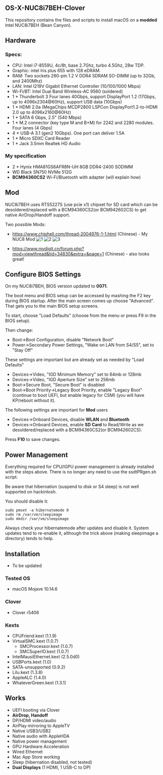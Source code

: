 ## OS-X-NUC8i7BEH-Clover
This repository contains the files and scripts to install macOS on a **modded** Intel NUC8i7BEH (Bean Canyon).

## Hardware
### Specs:
- CPU: Intel i7-8559U, 4c/8t, base 2.7Ghz, turbo 4.5Ghz, 28w TDP.
- Graphic: intel Iris plus 655 with 128 eDRAM.
- RAM: Two sockets 260-pin 1.2 V DDR4 SDRAM SO-DIMM (up to 32Gb, and 2400Mhz)
- LAN: Intel I219V Gigabit Ethernet Controller (10/100/1000 Mbps)
- Wi-Fi/BT: Intel Dual Band Wireless-AC 9560 (soldered)
- 1 * Thunderbolt 3 Four lanes 40Gbps, support DisplayPort 1.2 (17Gbps, up to 4096x2304@60Hz), support USB data (10Gbps)
- 1 * HDMI 2.0a (MegaChips MCDP2800 LSPCon DisplayPort1.2-to-HDMI 2.0 up to 4096x2160@60Hz)
- 1 * SATA 6 Gbps, 2.5" (540 Mbps)
- 1 * M.2 connector (key type M and B+M) for 2242 and 2280 modules. Four lanes (4 Gbps)
- 4 * USB-A 3.1 (gen2 10Gbps). One port can deliver 1.5A
- 1 * Micro SDXC Card Reader
- 1 * Jack 3.5mm Realtek HD Audio

### My specification
- 2 * Hynix HMA81GS6AFR8N-UH 8GB DDR4-2400 SODIMM
- WD Black SN750 NVMe 512G
- **BCM94360CS2** Wi-Fi/Bluetooth with adapter (will explain how)

## Mod
NUC8i7BEH uses RTS5227S (use pcie x1) chipset for SD card which can be desoldered/replaced with a BCM94360CS2(or BCM942602CS) to get native AirDrop/Handoff support.

Two possible Mods:
- https://www.chiphell.com/thread-2004976-1-1.html (Chinese) - My NUC8 Mod
![1](https://www.tonymacx86.com/attachments/193557c1jhu2heyxjjl8w8-jpg.422678/)
![2](https://www.tonymacx86.com/attachments/200739bhrnx7stnmnxej9z-jpg.422679/)
![3](https://www.tonymacx86.com/attachments/204632xl75bq1uwbil2i8g-jpg.422686/)

- https://www.mydigit.cn/forum.php?mod=viewthread&tid=34830&extra=&page=1 (Chinese) - also looks great!

## Configure BIOS Settings
On my NUC8i7BEH, BIOS version updated to **0071**.

The boot menu and BIOS setup can be accessed by mashing the F2 key during BIOS startup. After the main screen comes up choose "Advanced". That gets you to the main BIOS setup screens.

To start, choose "Load Defaults" (choose from the menu or press F9 in the BIOS setup).

Then change:
- Boot->Boot Configuration, disable "Network Boot"
- Power->Secondary Power Settings, "Wake on LAN from S4/S5", set to "Stay Off"

These settings are important but are already set as needed by "Load Defaults"
- Devices->Video, "IGD Minimum Memory" set to 64mb or 128mb
- Devices->Video, "IGD Aperture Size" set to 256mb
- Boot->Secure Boot, "Secure Boot" is disabled
- Boot->Boot Priority->Legacy Boot Priority, enable "Legacy Boot" (continue to boot UEFI, but enable legacy for CSM)
(you will have KP/reboot without it).

The following settings are important for **Mod** users
- Devices->Onboard Devices, disable **WLAN** and **Bluetooth**
- Devices->Onboard Devices, enable **SD Card** to Read/Write as we desoldered/replaced with a BCM94360CS2(or BCM942602CS).

Press **F10** to save changes.


## Power Management

Everything required for CPU/IGPU power management is already installed with the steps above.
There is no longer any need to use the ssdtPRgen.sh script.

Be aware that hibernation (suspend to disk or S4 sleep) is not well supported on hackintosh.

You should disable it:
```
sudo pmset -a hibernatemode 0
sudo rm /var/vm/sleepimage
sudo mkdir /var/vm/sleepimage
```
Always check your hibernatemode after updates and disable it. System updates tend to re-enable it, although the trick above (making sleepimage a directory) tends to help.



## Installation
- To be updated

### Tested OS
- macOS Mojave 10.14.6

### Clover
- Clover r5406

### Kexts
- CPUFriend.kext (1.1.9)
- VirtualSMC.kext (1.0.7)
  - SMCProcessor.kext (1.0.7)
  - SMCSuperIO.kext (1.0.7)
- IntelMausiEthernet.kext (2.5.0d0)
- USBPorts.kext (1.0)
- SATA-unsupported (0.9.2)
- Lilu.kext (1.3.8)
- AppleALC (1.4.0)
- WhateverGreen.kext (1.3.1)

## Works
- UEFI booting via Clover
- **AirDrop, Handoff** 
- DP/HDMI video/audio
- AirPlay mirroring to AppleTV
- Native USB3/USB2
- Native audio with AppleHDA
- Native power management
- GPU Hardware Acceleration
- Wired Ethernet
- Mac App Store working
- Sleep (hibernation disabled, not tested)
- **Dual Displays** (1 HDMI, 1 USB-C to DP)
